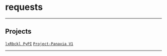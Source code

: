 # requests

---

## Projects
[`lxRbckl PyPI`](https://github.com/lxRbckl/lxRbckl/blob/PyPI/README.md)
[`Project-Panavia V1`](https://github.com/lxRbckl/Project-Panavia/blob/V1/README.md)

---